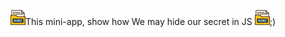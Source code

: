 ![alt_text](images/secret.png)This mini-app, show how We may hide our secret in JS ![alt_text](images/secret.png);)
